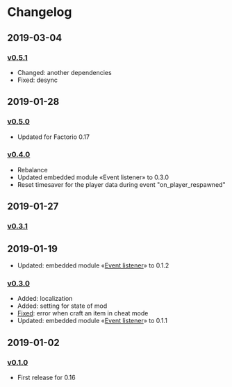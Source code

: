 # Changelog

## 2019-03-04

### [v0.5.1][v0.5.1]

* Changed: another dependencies
* Fixed: desync

## 2019-01-28

### [v0.5.0][v0.5.0]

* Updated for Factorio 0.17

### [v0.4.0][v0.4.0]

* Rebalance
* Updated embedded module «Event listener» to 0.3.0
* Reset timesaver for the player data during event "on_player_respawned"

## 2019-01-27

### [v0.3.1][v0.3.1]

## 2019-01-19

* Updated: embedded module «[Event listener](https://gitlab.com/ZwerOxotnik/event-listener)» to 0.1.2

### [v0.3.0][v0.3.0]

* Added: localization
* Added: setting for state of mod
* [Fixed](https://mods.factorio.com/mod/timesaver-for-crafting/discussion/5c42cd347f3064000b047d3d): error when craft an item in cheat mode
* Updated: embedded module «[Event listener](https://gitlab.com/ZwerOxotnik/event-listener)» to 0.1.1

## 2019-01-02

### [v0.1.0][v0.1.0]

* First release for 0.16

[v0.5.1]: https://mods.factorio.com/download/timesaver-for-crafting/5c7d7a4ceb33a0000c328397
[v0.5.0]: https://mods.factorio.com/download/timesaver-for-crafting/5c781150fc4f4e000dd73ad0
[v0.4.0]: https://mods.factorio.com/download/timesaver-for-crafting/5c780c67dab877000d27f7bd
[v0.3.1]: https://mods.factorio.com/download/timesaver-for-crafting/5c4d7d639daafb000debf734
[v0.3.0]: https://mods.factorio.com/download/timesaver-for-crafting/5c431a4daeb706000d09a77d
[v0.1.0]: https://mods.factorio.com/download/timesaver-for-crafting/5c2cdd91f64c7c000b0d2e84
